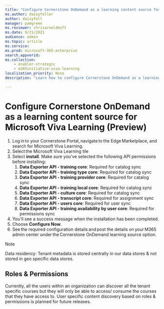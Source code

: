 ```yaml
---
title: "Configure Cornerstone OnDemand as a learning content source for Microsoft Viva Learning (Preview)"
ms.author: daisyfeller
author: daisyfell
manager: pamgreen
ms.reviewer: chrisarnoldmsft
ms.date: 9/21/2021
audience: admin
ms.topic: article
ms.service: 
ms.prod: microsoft-365-enterprise
search.appverid: 
ms.collection: 
    - enabler-strategic
    - m365initiative-viva-learning
localization_priority: None
description: "Learn how to configure Cornerstone OnDemand as a learning content source for Microsoft Viva Learning (Preview)."

---
```


# Configure Cornerstone OnDemand as a learning content source for Microsoft Viva Learning (Preview)

1. Log in to your Cornerstone Portal, navigate to the Edge Marketplace, and search for Microsoft Viva Learning.  
    <!--image 1-->
2. Select the Microsoft Viva Learning tile
    <!--image 2-->
3. Select **install**. Make sure you've selected the following API permissions before installing:
    1. **Data Exporter API - training core**: Required for catalog sync
    2. **Data Exporter API - training type core**: Required for catalog sync
    3. **Data Exporter API - training provider core**: Required for catalog sync
    4. **Data Exporter API - training local core**: Required for catalog sync
    5. **Data Exporter API - culture core**: Required for catalog sync
    6. **Data Exporter API - transcript core**: Required for assignment sync
    7. **Data Exporter API - users core**: Required for user sync
    8. **Data Exporter API - training availability by user core**: Required for permissions sync
    <!--image 3-->
4. You'll see a success message when the installation has been completed.
    <!--image 4-->
5. Choose **Configure Now**.
    <!--image 5-->
6. See the required configuration details and post the details on your M365 admin center under the Cornerstone OnDemand learning source option.  
    <!--image 6-->

<!--Note : Snapshots are temporary, we will have final snapshots from CSOD team once they create Viva Learning tile in CSOD portal.-->

> [!NOTE]
>Data residency: Tenant metadata is stored centrally in our data stores & not stored in geo specific data stores.

## Roles & Permissions

Currently, all the users within an organization can discover all the tenant specific courses but they will only be able to access/ consume the courses that they have access to. User specific content discovery based on roles & permissions is planned for future releases.
